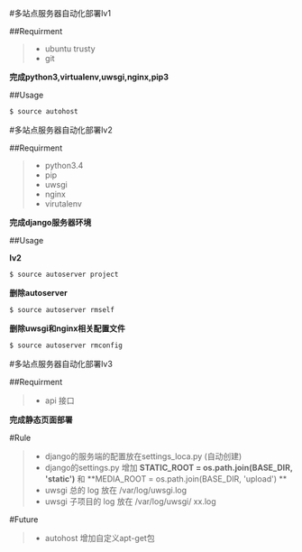 #多站点服务器自动化部署lv1

##Requirment
> * ubuntu trusty
> * git

**完成python3,virtualenv,uwsgi,nginx,pip3**

##Usage

 
```bash
$ source autohost
```

#多站点服务器自动化部署lv2

##Requirment
> * python3.4
> * pip
> * uwsgi
> * nginx
> * virutalenv

**完成django服务器环境**

##Usage

**lv2** 
```bash
$ source autoserver project
```
**删除autoserver**

```bash
$ source autoserver rmself
```
**删除uwsgi和nginx相关配置文件**

```bash
$ source autoserver rmconfig
```



#多站点服务器自动化部署lv3


##Requirment
> * api 接口


**完成静态页面部署**




#Rule

> * django的服务端的配置放在settings_loca.py (自动创建)
> * django的settings.py 增加  **STATIC_ROOT = os.path.join(BASE_DIR,  'static')** 和 **MEDIA_ROOT = os.path.join(BASE_DIR,  'upload') **
> * uwsgi 总的 log 放在 /var/log/uwsgi.log
> * uwsgi 子项目的 log 放在 /var/log/uwsgi/ xx.log



#Future

> * autohost 增加自定义apt-get包 





